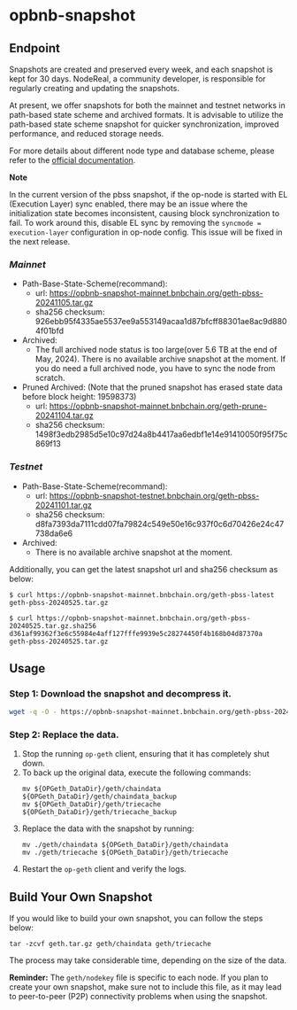 # opbnb-snapshot

## Endpoint

Snapshots are created and preserved every week,
and each snapshot is kept for 30 days.
NodeReal, a community developer, is responsible for regularly creating and updating the snapshots.

At present, we offer snapshots for both the mainnet and testnet networks in path-based state scheme and archived formats.
It is advisable to utilize the path-based state scheme snapshot for quicker synchronization, improved performance, and reduced storage needs.

For more details about different node type and database scheme, please refer to the [official documentation](https://docs.bnbchain.org/opbnb-docs/docs/tutorials/run-nodes-best-practices/).

**Note**

In the current version of the pbss snapshot,
if the op-node is started with EL (Execution Layer) sync enabled,
there may be an issue where the initialization state becomes inconsistent,
causing block synchronization to fail. To work around this,
disable EL sync by removing the `syncmode = execution-layer` configuration in op-node config.
This issue will be fixed in the next release.


### *Mainnet*
- Path-Base-State-Scheme(recommand):
    - url: https://opbnb-snapshot-mainnet.bnbchain.org/geth-pbss-20241105.tar.gz 
    - sha256 checksum: 926ebb95f4335ae5537ee9a553149acaa1d87bfcff88301ae8ac9d8804f01bfd
- Archived:  
    - The full archived node status is too large(over 5.6 TB at the end of May, 2024). There is no available archive snapshot at the moment.
    If you do need a full archived node, you have to sync the node from scratch.
- Pruned Archived: (Note that the pruned snapshot has erased state data before block height: 19598373)
    - url:  https://opbnb-snapshot-mainnet.bnbchain.org/geth-prune-20241104.tar.gz
    - sha256 checksum: 1498f3edb2985d5e10c97d24a8b4417aa6edbf1e14e91410050f95f75c869f13

### *Testnet*
- Path-Base-State-Scheme(recommand):  
    - url: https://opbnb-snapshot-testnet.bnbchain.org/geth-pbss-20241101.tar.gz
    - sha256 checksum: d8fa7393da7111cdd07fa79824c549e50e16c937f0c6d70426e24c47738da6e6
- Archived:
    - There is no available archive snapshot at the moment.

Additionally, you can get the latest snapshot url and sha256 checksum as below:

```
$ curl https://opbnb-snapshot-mainnet.bnbchain.org/geth-pbss-latest
geth-pbss-20240525.tar.gz

$ curl https://opbnb-snapshot-mainnet.bnbchain.org/geth-pbss-20240525.tar.gz.sha256
d361af99362f3e6c55984e4aff127fffe9939e5c28274450f4b168b04d87370a  geth-pbss-20240525.tar.gz
```

## Usage

### Step 1: Download the snapshot and decompress it.

```bash
wget -q -O - https://opbnb-snapshot-mainnet.bnbchain.org/geth-pbss-20240525.tar.gz | tar -xvf -
```

### Step 2: Replace the data.

1. Stop the running `op-geth` client, ensuring that it has completely shut down.
2. To back up the original data, execute the following commands:
    ```
    mv ${OPGeth_DataDir}/geth/chaindata ${OPGeth_DataDir}/geth/chaindata_backup
    mv ${OPGeth_DataDir}/geth/triecache ${OPGeth_DataDir}/geth/triecache_backup
    ```
3. Replace the data with the snapshot by running:
    ```
    mv ./geth/chaindata ${OPGeth_DataDir}/geth/chaindata
    mv ./geth/triecache ${OPGeth_DataDir}/geth/triecache
    ```
4. Restart the `op-geth` client and verify the logs.

## Build Your Own Snapshot

If you would like to build your own snapshot, you can follow the steps below:

```
tar -zcvf geth.tar.gz geth/chaindata geth/triecache
```

The process may take considerable time, depending on the size of the data.

**Reminder:** The `geth/nodekey` file is specific to each node. If you plan to create your own snapshot, make sure not to include this file, as it may lead to peer-to-peer (P2P) connectivity problems when using the snapshot.
